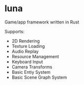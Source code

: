 # luna
Game/app framework written in Rust


Supports:
- 2D Rendering
- Texture Loading
- Audio Replay
- Resource Management
- Keyboard Input
- Camera Transforms
- Basic Entiy System
- Basic Scene Graph System
